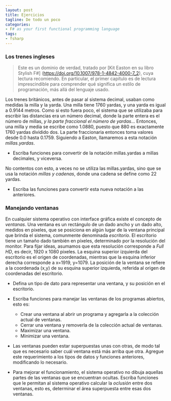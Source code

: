 ```yaml
---
layout: post
title: Ejercicios
tagline: De todo un poco
categories: 
- F# as your first functional programming language
tags:
- fsharp
---
```


### Los trenes ingleses

> Este es un dominio de verdad, tratado por [Kit Easton en su libro Stylish F#] (https://doi.org/10.1007/978-1-4842-4000-7_2), cuya lectura recomiendo. En particular, el primer capítulo es de lectura imprescindible para comprender qué significa un estilo de programación, más allá
del lenguaje usado.

Los trenes británicos, antes de pasar al sistema decimal, usaban como medidas la milla y la yarda. Una milla tiene 1760 yardas, y una 
yarda es igual a 0.9144 metros. Como si esto fuera poco, el sistema que se utilizaba para escribir las distancias era un número decimal, 
donde la parte entera es el número de millas, _y la parte fraccional el número de yardas_... Entonces, una milla y media se escribe como 
1.0880, puesto que 880 es exactamente 1760 yardas dividido dos. La parte fraccionaria entonces toma valores desde 0.0 hasta 0.1759. Siguiendo
a Easton, llamaremos a esta notación _millas.yardas_.

- Escriba funciones para convertir de la notación millas.yardas a millas decimales, y viceversa.

No contentos con esto, a veces no se utiliza las millas.yardas, sino que se usa la notación _millas y cadenas_, donde una cadena se define
como 22 yardas. 

- Escriba las funciones para convertir esta nueva notación a las anteriores.

### Manejando ventanas

En cualquier sistema operativo con interface gráfica existe el concepto de _ventanas_. Una ventana es un rectángulo de un dado ancho y un 
dado alto, medidos en pixeles, que se posiciona en algún lugar de la ventana principal que brinda el sistema, comunmente denominada _escritorio_. 
El escritorio tiene un tamaño dado también en píxeles, determinado por la resolución del monitor. Para fijar ideas, asumamos que esta 
resolución corresponde a _Full HD_, es decir, 1920 x 1080 pixeles. La esquina superior izquierda del escritorio es el origen de coordenadas,
mientras que la esquina inferior derecha corresponde a x=1919, y=1079.
La posición de la ventana se refiere a la coordenada (x,y) de su esquina superior izquierda, referida al origen de coordenadas del escritorio.

- Defina un tipo de dato para representar una ventana, y su posición en el escritorio.
- Escriba funciones para manejar las ventanas de los programas abiertos, esto es:
  
  - Crear una ventana al abrir un programa y agregarla a la colección actual de ventanas. 
  - Cerrar una ventana y removerla de la colección actual de ventanas.
  - Maximizar una ventana.
  - Minimizar una ventana.

- Las ventanas pueden estar superpuestas unas con otras, de modo tal que es necesario saber cuál ventana está más arriba que otra. Agregue
este requerimiento a los tipos de datos y funciones anteriores, modificando lo necesario.

- Para mejorar el funcionamiento, el sistema operativo no dibuja aquellas partes de las ventanas que se encuentran ocultas. Escriba funciones
  que le permitan al sistema operativo calcular la _oclusión_ entre dos ventanas, esto es, determinar el área superpuesta entre esas dos
  ventanas.
